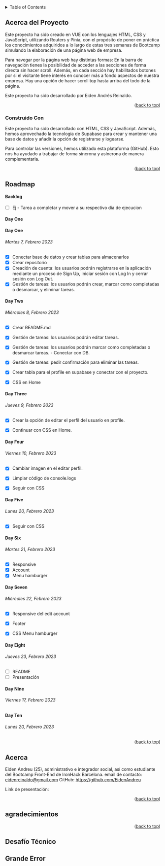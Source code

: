<!--
GITHUB COMMANDS

git status && git add . &&
git commit -m "Texto descriptivo de los cambios recientes" &&
git push origin main

git status && git pull origin main


Un archivo README.md es un archivo de markdown que contiene información sobre un proyecto. Típicamente se encuentra en el directorio raíz de un proyecto y se utiliza para proporcionar documentación e instrucciones para otros que puedan querer usar o contribuir al proyecto.

Para los desarrolladores, un archivo README.md bien estructurado y bien documentado puede ser beneficioso de varias maneras. Puede ayudar a asegurar que otros puedan entender y usar fácilmente el proyecto, lo que puede conducir a más contribuciones y una comunidad más activa alrededor del proyecto. Además, puede hacer que sea más fácil para los desarrolladores incorporar a nuevos miembros del equipo y para que otros entiendan el propósito y la funcionalidad del proyecto.

Para otros desarrolladores, un archivo README.md bien estructurado y bien documentado puede ser un recurso valioso cuando se trata de entender o usar un proyecto. Puede proporcionar información sobre los objetivos, funcionalidad y cómo usar del proyecto, lo que puede ahorrar tiempo y esfuerzo al tratar de ponerse al día en un nuevo proyecto. Además, un buen README.md también puede proporcionar información sobre cómo contribuir al proyecto y directrices para hacerlo, lo que puede facilitar que otros se involucren y contribuyan al proyecto.

En el caso específico de comenzar en este mundo de desarrollo como desarrollador junior, lo cual todos ustedes, queridos estudiantes caen bajo ella, puede beneficiarse de la siguiente manera:

Tener un archivo README.md bien estructurado y bien documentado también puede ser beneficioso para los nuevos desarrolladores junior que están tratando de entrar en el mercado laboral. El mercado laboral para desarrolladores es altamente competitivo, y tener un portafolio de proyectos bien documentados y fácilmente comprensibles puede diferenciar a un desarrollador junior de otros. Un archivo README.md bien escrito demuestra la habilidad de un desarrollador para comunicar y documentar su trabajo de manera efectiva, lo cual es una habilidad importante en cualquier entorno profesional. Además, tener un portafolio de proyectos bien documentados también puede ayudar a los desarrolladores junior a entender y explicar mejor su propio trabajo, lo cual puede ser beneficioso en entrevistas laborales y otros entornos profesionales. En general, un archivo README.md bien estructurado y bien documentado puede ayudar a los desarrolladores junior a mostrar sus habilidades y destacar en un mercado laboral competitivo.
-->

<!-- Estructura -->
<!--
*** Estoy usando enlaces de estilo "referencia" de markdown para la legibilidad.
*** Los enlaces de referencia están encerrados en corchetes [ ] en lugar de paréntesis ( ).
*** Vea la parte inferior de este documento para la declaración de las variables de referencia
*** https://www.markdownguide.org/basic-syntax/#reference-style-links
-->

<!-- Por favor no borrar este elemeno, ayuda al elemento "back to top" -->

<a name="readme-top"></a>


<!-- TABLE OF CONTENTS -->
<details>
  <summary>Table of Contents</summary>
  <ol>
    <li>
      <a href="#acerca-del-proyecto">Acerca del Proyecto</a>
      <ul>
        <li><a href="#construido-con">Construido Con</a></li>
      </ul>
    </li>
    <li>
    <a href="#roadmap">Roadmap</a>
     <ul>
     <li><a href="#backlog">Back log</a></li>
        <li><a href="#day-one">Lunes 23, Enero 2023</a></li>
        <li><a href="#day-two">Martes 24, Enero 2023</a></li>
        <li><a href="#day-three">Miercoles 25, Enero 2023</a></li>
        <li><a href="#day-four">Jueves 26, Enero 2023</a></li>
        <li><a href="#day-five">Viernes 27, Enero 2023</a></li>
      </ul>
    </li>
    <li><a href="#acerca">Acerca</a></li>
    <li><a href="#agradecimientos">Agradecimientos</a></li>
    <li><a href="#desafío-técnico">Desafío Técnico</a></li>
    <li><a href="#grande-error">Grande Error</a></li>
  </ol>
</details>

<!-- ABOUT THE PROJECT -->

## Acerca del Proyecto

Este proyecto ha sido creado en VUE con los lenguajes HTML, CSS y JavaScript, utilizando Routers y Pinia, con el propósito de poner en práctica los conocimientos adquiridos a lo largo de estas tres semanas de Bootcamp simulando la elaboración de una página web de empresa.

Para navegar por la página web hay distintas formas:
En la barra de navegación tienes la posibilidad de acceder a las secciones de forma directa sin hacer scroll.
Además, en cada sección hay habilitados botones por si el visitante tiene interés en conocer más a fondo aspectos de nuestra empresa.
Hay una opción de hacer scroll top hasta arriba del todo de la página.


Este proyecto ha sido desarrollado por Eiden Andrés Reinaldo.


<p align="right">(<a href="#readme-top">back to top</a>)</p>

### Construido Con

Este proyecto ha sido desarrollado con HTML, CSS y JavaScript. Además, hemos aprovechado la tecnologia de Supabase para crear y mantener una base de datos y añadir la opción de registrarse y logearse.

Para controlar las versiones, hemos utilizado esta plataforma (GitHub). Esto nos ha ayudado a trabajar de forma síncrona y asíncrona de manera complementaria.


<p align="right">(<a href="#readme-top">back to top</a>)</p>

## Roadmap

#### Backlog

- [ ] Ej - Tarea a completar y mover a su respectivo dia de ejecucion

#### Day One

#### Day One

###### Martes 7, Febrero 2023

- [x] Conectar base de datos y crear tablas para almacenarlos
- [x] Crear repositorio
- [x] Creación de cuenta: los usuarios podrán registrarse en la aplicación mediante un proceso de Sign Up, iniciar sesión con Log In y cerrar sesión con Log Out.
- [x] Gestión de tareas: los usuarios podrán crear, marcar como completadas o desmarcar, y eliminar tareas.

#### Day Two

###### Miércoles 8, Febrero 2023

- [x] Crear README.md
- [x] Gestión de tareas: los usuarios podrán editar tareas.
- [x] Gestión de tareas: los usuarios podrán marcar como completadas o desmarcar tareas. - Conectar con DB.
- [x] Gestión de tareas: pedir confirmación para eliminar las tareas.
- [x] Crear tabla para el profile en supabase y conectar con el proyecto.
- [x] CSS en Home




#### Day Three

###### Jueves 9, Febrero 2023

- [x] Crear la opción de editar el perfil del usuario en profile.
- [x] Continuar con CSS en Home.


#### Day Four

###### Viernes 10, Febrero 2023
- [x] Cambiar imagen en el editar perfil.
- [x] Limpiar código de console.logs 
- [x] Seguir con CSS


#### Day Five

###### Lunes 20, Febrero 2023
- [x] Seguir con CSS


#### Day Six

###### Martes 21, Febrero 2023
- [x] Responsive
- [x] Account
- [x] Menu hamburger

#### Day Seven

###### Miércoles 22, Febrero 2023
- [x] Responsive del edit account
- [x] Footer
- [x] CSS Menu hamburger


#### Day Eight

###### Jueves 23, Febrero 2023
- [ ] README
- [ ] Presentación 

#### Day Nine

###### Viernes 17, Febrero 2023

#### Day Ten

###### Lunes 20, Febrero 2023



<p align="right">(<a href="#readme-top">back to top</a>)</p>

<!-- Acerca de mi -->

## Acerca

Eiden Andreu (25), administrativo e integrador social, así como estudiante del Bootcamp Front-End de IronHack Barcelona.
email de contacto: eidenreinaldo@gmail.com
GitHub: https://github.com/EidenAndreu


Link de presentación: 


<p align="right">(<a href="#readme-top">back to top</a>)</p>

<!-- ACKNOWLEDGMENTS -->

## agradecimientos




<p align="right">(<a href="#readme-top">back to top</a>)</p>

## Desafío Técnico



## Grande Error


